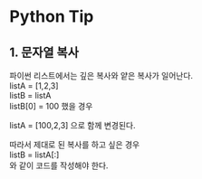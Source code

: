# Python Tip

## 1. 문자열 복사

파이썬 리스트에서는 깊은 복사와 얕은 복사가 일어난다.   
listA = [1,2,3]   
listB = listA   
listB[0] = 100 했을 경우      
   
listA = [100,2,3] 으로 함께 변경된다.
   
따라서 제대로 된 복사를 하고 싶은 경우   
listB = listA[:]   
와 같이 코드를 작성해야 한다.

